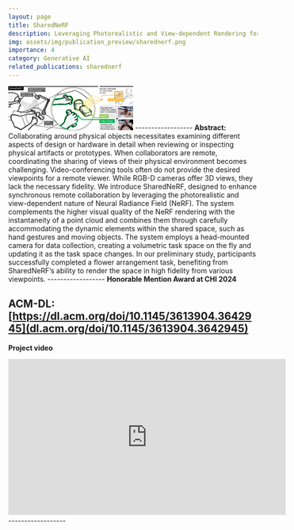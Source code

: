 ```yaml
---
layout: page
title: SharedNeRF
description: Leveraging Photorealistic and View-dependent Rendering for Real-time and Remote Collaboration
img: assets/img/publication_preview/sharednerf.png
importance: 4
category: Generative AI
related_publications: sharednerf
---
```


<!-- <b> Talk video at UIST 2024</b>
<iframe width="560" height="315" src="https://www.youtube.com/embed/NSkYi8Fi0jg?si=cODjJLnUfqQ1kezx" title="YouTube video player" frameborder="0" allow="accelerometer; autoplay; clipboard-write; encrypted-media; gyroscope; picture-in-picture; web-share" allowfullscreen></iframe> -->

<img src="/assets/img/publication_preview/sharednerf.png" width="50%" />
------------------
<b> Abstract: </b>
Collaborating around physical objects necessitates examining different aspects of design or hardware in detail when reviewing or inspecting physical artifacts or prototypes. When collaborators are remote, coordinating the sharing of views of their physical environment becomes challenging. Video-conferencing tools often do not provide the desired viewpoints for a remote viewer. While RGB-D cameras offer 3D views, they lack the necessary fidelity. We introduce SharedNeRF, designed to enhance synchronous remote collaboration by leveraging the photorealistic and view-dependent nature of Neural Radiance Field (NeRF). The system complements the higher visual quality of the NeRF rendering with the instantaneity of a point cloud and combines them through carefully accommodating the dynamic elements within the shared space, such as hand gestures and moving objects. The system employs a head-mounted camera for data collection, creating a volumetric task space on the fly and updating it as the task space changes. In our preliminary study, participants successfully completed a flower arrangement task, benefiting from SharedNeRF’s ability to render the space in high fidelity from various viewpoints.
------------------
<b> Honorable Mention Award at CHI 2024 </b>

ACM-DL: [https://dl.acm.org/doi/10.1145/3613904.3642945](dl.acm.org/doi/10.1145/3613904.3642945)
------------------
<b> Project video </b>
<iframe width="560" height="315" src="https://www.youtube.com/embed/M6UB_7Cp9Lc" title="SharedNeRF" frameborder="0" allow="accelerometer; autoplay; clipboard-write; encrypted-media; gyroscope; picture-in-picture; web-share" allowfullscreen></iframe>
------------------